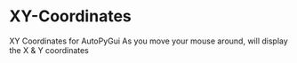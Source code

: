 # XY-Coordinates
XY Coordinates for AutoPyGui
As you move your mouse around, will display the X & Y coordinates
